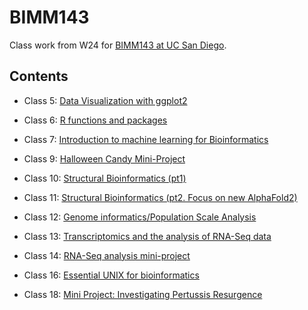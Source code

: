 # BIMM143

Class work from W24 for [BIMM143 at UC San Diego](https://bioboot.github.io/bimm143_W24/).

## Contents

- Class 5: [Data Visualization with ggplot2](class05/class05.md)
  
- Class 6: [R functions and packages](class06/class06.md)
  
- Class 7: [Introduction to machine learning for Bioinformatics](class07/class07.md)
  
- Class 9: [Halloween Candy Mini-Project](class09/class09.md)

- Class 10: [Structural Bioinformatics (pt1)](class10/class10.md)

- Class 11: [Structural Bioinformatics (pt2. Focus on new AlphaFold2)](class11/class11.md)

- Class 12: [Genome informatics/Population Scale Analysis](class12/class12HW.md)

- Class 13: [Transcriptomics and the analysis of RNA-Seq data](class13/class13.md)

- Class 14: [RNA-Seq analysis mini-project](class14/class14.md)

- Class 16: [Essential UNIX for bioinformatics](class16/class16.md)

- Class 18: [Mini Project: Investigating Pertussis Resurgence](class19/class18.md)
